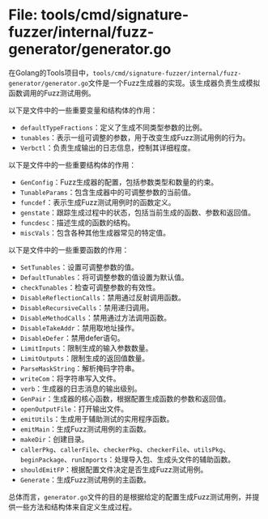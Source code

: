# File: tools/cmd/signature-fuzzer/internal/fuzz-generator/generator.go

在Golang的Tools项目中，`tools/cmd/signature-fuzzer/internal/fuzz-generator/generator.go`文件是一个Fuzz生成器的实现。该生成器负责生成模拟函数调用的Fuzz测试用例。

以下是文件中的一些重要变量和结构体的作用：

- `defaultTypeFractions`：定义了生成不同类型参数的比例。
- `tunables`：表示一组可调整的参数，用于改变生成Fuzz测试用例的行为。
- `Verbctl`：负责生成输出的日志信息，控制其详细程度。

以下是文件中的一些重要结构体的作用：

- `GenConfig`：Fuzz生成器的配置，包括参数类型和数量的约束。
- `TunableParams`：包含生成器中的可调整参数的当前值。
- `funcdef`：表示生成Fuzz测试用例时的函数定义。
- `genstate`：跟踪生成过程中的状态，包括当前生成的函数、参数和返回值。
- `funcdesc`：描述生成的函数的结构。
- `miscVals`：包含各种其他生成器常见的特定值。

以下是文件中的一些重要函数的作用：

- `SetTunables`：设置可调整参数的值。
- `DefaultTunables`：将可调整参数的值设置为默认值。
- `checkTunables`：检查可调整参数的有效性。
- `DisableReflectionCalls`：禁用通过反射调用函数。
- `DisableRecursiveCalls`：禁用递归调用。
- `DisableMethodCalls`：禁用通过方法调用函数。
- `DisableTakeAddr`：禁用取地址操作。
- `DisableDefer`：禁用defer语句。
- `LimitInputs`：限制生成的输入参数数量。
- `LimitOutputs`：限制生成的返回值数量。
- `ParseMaskString`：解析掩码字符串。
- `writeCom`：将字符串写入文件。
- `verb`：生成器的日志消息的输出级别。
- `GenPair`：生成器的核心函数，根据配置生成函数的参数和返回值。
- `openOutputFile`：打开输出文件。
- `emitUtils`：生成用于辅助测试的实用程序函数。
- `emitMain`：生成Fuzz测试用例的主函数。
- `makeDir`：创建目录。
- `callerPkg`、`callerFile`、`checkerPkg`、`checkerFile`、`utilsPkg`、`beginPackage`、`runImports`：处理导入包、生成头文件的辅助函数。
- `shouldEmitFP`：根据配置文件决定是否生成Fuzz测试用例。
- `Generate`：生成Fuzz测试用例的主函数。

总体而言，`generator.go`文件的目的是根据给定的配置生成Fuzz测试用例，并提供一些方法和结构体来自定义生成过程。

